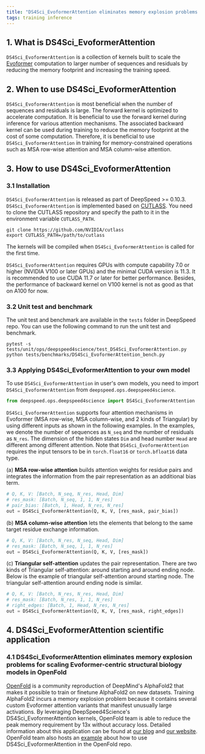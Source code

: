 ```yaml
---
title: "DS4Sci_EvoformerAttention eliminates memory explosion problems for scaling Evoformer-centric structural biology models"
tags: training inference
---
```


## 1. What is DS4Sci_EvoformerAttention
`DS4Sci_EvoformerAttention` is a collection of kernels built to scale the [Evoformer](https://www.nature.com/articles/s41586-021-03819-2) computation to larger number of sequences and residuals by reducing the memory footprint and increasing the training speed.

## 2. When to use DS4Sci_EvoformerAttention
`DS4Sci_EvoformerAttention` is most beneficial when the number of sequences and residuals is large. The forward kernel is optimized to accelerate computation. It is beneficial to use the forward kernel during inference for various attention mechanisms. The associated backward kernel can be used during training to reduce the memory footprint at the cost of some computation. Therefore, it is beneficial to use `DS4Sci_EvoformerAttention` in training for memory-constrained operations such as MSA row-wise attention and MSA column-wise attention.

## 3. How to use DS4Sci_EvoformerAttention

### 3.1 Installation

`DS4Sci_EvoformerAttention` is released as part of DeepSpeed >= 0.10.3. `DS4Sci_EvoformerAttention` is implemented based on [CUTLASS](https://github.com/NVIDIA/cutlass). You need to clone the CUTLASS repository and specify the path to it in the environment variable `CUTLASS_PATH`.

```shell
git clone https://github.com/NVIDIA/cutlass
export CUTLASS_PATH=/path/to/cutlass
```
The kernels will be compiled when `DS4Sci_EvoformerAttention` is called for the first time.

`DS4Sci_EvoformerAttention` requires GPUs with compute capability 7.0 or higher (NVIDIA V100 or later GPUs) and the minimal CUDA version is 11.3. It is recommended to use CUDA 11.7 or later for better performance. Besides, the performance of backward kernel on V100 kernel is not as good as that on A100 for now.

### 3.2 Unit test and benchmark

The unit test and benchmark are available in the `tests` folder in DeepSpeed repo. You can use the following command to run the unit test and benchmark.

```shell
pytest -s tests/unit/ops/deepspeed4science/test_DS4Sci_EvoformerAttention.py
python tests/benchmarks/DS4Sci_EvoformerAttention_bench.py
```

### 3.3 Applying DS4Sci_EvoformerAttention to your own model

To use `DS4Sci_EvoformerAttention` in user's own models, you need to import `DS4Sci_EvoformerAttention` from `deepspeed.ops.deepspeed4science`.

```python
from deepspeed.ops.deepspeed4science import DS4Sci_EvoformerAttention
```

`DS4Sci_EvoformerAttention` supports four attention mechanisms in Evoformer (MSA row-wise, MSA column-wise, and 2 kinds of Triangular) by using different inputs as shown in the following examples. In the examples, we denote the number of sequences as `N_seq` and the number of residuals as `N_res`. The dimension of the hidden states `Dim` and head number `Head` are different among different attention. Note that `DS4Sci_EvoformerAttention` requires the input tensors to be in `torch.float16` or `torch.bfloat16` data type.

(a) **MSA row-wise attention** builds attention weights for residue pairs and integrates the information from the pair representation as an additional bias term.
```python
# Q, K, V: [Batch, N_seq, N_res, Head, Dim]
# res_mask: [Batch, N_seq, 1, 1, N_res]
# pair_bias: [Batch, 1, Head, N_res, N_res]
out = DS4Sci_EvoformerAttention(Q, K, V, [res_mask, pair_bias])
```

(b) **MSA column-wise attention** lets the elements that belong to the same target residue exchange information.
```python
# Q, K, V: [Batch, N_res, N_seq, Head, Dim]
# res_mask: [Batch, N_seq, 1, 1, N_res]
out = DS4Sci_EvoformerAttention(Q, K, V, [res_mask])
```

(c) **Triangular self-attention** updates the pair representation. There are two kinds of Triangular self-attention: around starting and around ending node. Below is the example of triangular self-attention around starting node. The triangular self-attention around ending node is similar.
```python
# Q, K, V: [Batch, N_res, N_res, Head, Dim]
# res_mask: [Batch, N_res, 1, 1, N_res]
# right_edges: [Batch, 1, Head, N_res, N_res]
out = DS4Sci_EvoformerAttention(Q, K, V, [res_mask, right_edges])
```

## 4. DS4Sci_EvoformerAttention scientific application

### 4.1 DS4Sci_EvoformerAttention eliminates memory explosion problems for scaling Evoformer-centric structural biology models in OpenFold

[OpenFold](https://github.com/aqlaboratory/openfold) is a community reproduction of DeepMind's AlphaFold2 that makes it possible to train or finetune AlphaFold2 on new datasets. Training AlphaFold2 incurs a memory explosion problem because it contains several custom Evoformer attention variants that manifest unusually large activations. By leveraging DeepSpeed4Science's DS4Sci_EvoformerAttention kernels, OpenFold team is able to reduce the peak memory requirement by 13x without accuracy loss. Detailed information about this application can be found at [our blog](TODO) and [our website](TODO). OpenFold team also hosts an [example](TODO) about how to use DS4Sci_EvoformerAttention in the OpenFold repo.
